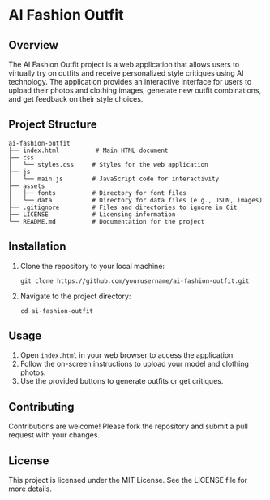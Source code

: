 # AI Fashion Outfit

## Overview
The AI Fashion Outfit project is a web application that allows users to virtually try on outfits and receive personalized style critiques using AI technology. The application provides an interactive interface for users to upload their photos and clothing images, generate new outfit combinations, and get feedback on their style choices.

## Project Structure
```
ai-fashion-outfit
├── index.html          # Main HTML document
├── css
│   └── styles.css     # Styles for the web application
├── js
│   └── main.js        # JavaScript code for interactivity
├── assets
│   ├── fonts          # Directory for font files
│   └── data           # Directory for data files (e.g., JSON, images)
├── .gitignore         # Files and directories to ignore in Git
├── LICENSE            # Licensing information
└── README.md          # Documentation for the project
```

## Installation
1. Clone the repository to your local machine:
   ```
   git clone https://github.com/yourusername/ai-fashion-outfit.git
   ```
2. Navigate to the project directory:
   ```
   cd ai-fashion-outfit
   ```

## Usage
1. Open `index.html` in your web browser to access the application.
2. Follow the on-screen instructions to upload your model and clothing photos.
3. Use the provided buttons to generate outfits or get critiques.

## Contributing
Contributions are welcome! Please fork the repository and submit a pull request with your changes.

## License
This project is licensed under the MIT License. See the LICENSE file for more details.